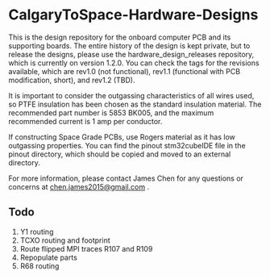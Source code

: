# CalgaryToSpace-Hardware-Designs

This is the design repository for the onboard computer PCB and its supporting boards. The entire history of the design is kept private, but to release the designs, please use the hardware_design_releases repository, which is currently on version 1.2.0. You can check the tags for the revisions available, which are rev1.0 (not functional), rev1.1 (functional with PCB modification, short), and rev1.2 (TBD).

It is important to consider the outgassing characteristics of all wires used, so PTFE insulation has been chosen as the standard insulation material. The recommended part number is 5853 BK005, and the maximum recommended current is 1 amp per conductor.

If constructing Space Grade PCBs, use Rogers material as it has low outgassing properties. You can find the pinout stm32cubeIDE file in the pinout directory, which should be copied and moved to an external directory.

For more information, please contact James Chen for any questions or concerns at chen.james2015@gmail.com .

## Todo
1. Y1 routing
3. TCXO routing and footprint
5. Route flipped MPI traces R107 and R109
6. Repopulate parts
7. R68 routing
